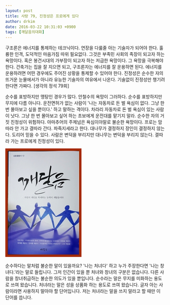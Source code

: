 ```yaml
---
layout: post
title: 사랑 79, 진정성은 프로에게 있다
author: drkim
date: 2016-03-22 10:31:03 +0900
tags: [깨달음의대화]
---
```

구조론은 에너지를 통제하는 테크닉이다. 연장을 다룰줄 아는 기술자가 되어야 한다. 훌륭한 인격, 도덕적인 마음가짐 따위 필요없다. 그것은 부족민 사회의 족장이 되고자 하는 욕망이다. 혹은 봉건시대의 가부장이 되고자 하는 저급한 욕망이다. 그 욕망을 극복해야 한다. 건축가는 집을 잘 지으면 되고, 구조론자는 에너지를 잘 운용하면 된다. 에너지를 운용하려면 어떤 경우에도 주어진 상황을 통제할 수 있어야 한다. 진정성은 순수한 자의 뜨거운 눈물에서가 아니라 유능한 기술자의 여유에서 나온다. 기술없이 진정성만 챙기려 한다면 가짜다. [생각의 정석 79회] 

  


순수를 표방하지만 맹탕인 경우가 많다. 안철수의 욕망이 그러하다. 순수를 표방하지만 무지에 다름 아니다. 운전면허가 없는 사람이 '나는 자동차로 돈 벌 욕심이 없다. 그냥 한 번 몰아보고 싶을 뿐이다.' 하고 말하는 격이다. 차라리 자동차로 돈 벌 욕심이 있는 사람이 낫다. 그냥 한 번 몰아보고 싶어 하는 초보에게 운전대를 맡기지 말라. 순수한 자의 거짓 진정성이 위험하다. 아마추어의 주제넘은 욕심이야말로 불순한 욕망이다. 프로는 맘따라 안 가고 결따라 간다. 파죽지세라고 한다. 대나무가 결정하지 장인이 결정하지 않는다. 도리어 믿을 수 있다. 사람은 변덕을 부리지만 대나무는 변덕을 부리지 않는다. 결따라 가는 프로에게 진정성이 있다.

  


![](/files/attach/images/198/797/689/aDSC01523.JPG)

  


  


순수하다는 말처럼 불순한 말이 있을까요? '나는 처녀다' 하고 누가 주장한다면 '나는 창녀다.'라는 말로 들립니다. 그저 인간이 있을 뿐 처녀와 창녀의 구분은 없습니다. 다른 사람을 창녀취급하는 불순한 의도가 있을 뿐입니다. 순수라는 말은 무지를 미화하는 용도로 쓰여 왔습니다. 처녀라는 말은 성을 상품화 하는 용도로 쓰여 왔습니다. 글자 아는 사람이라면 사용하지 말아야 할 단어입니다. 저는 처녀라는 말을 쓰지 말라고 할 때만 이 단어를 씁니다.